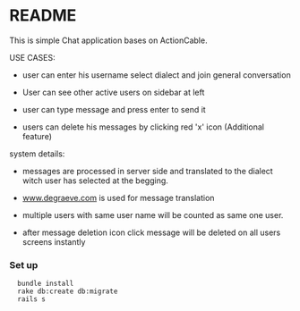 # README

This is simple Chat application bases on ActionCable.

USE CASES:

 * user can enter his username select dialect and join general conversation

 * User can see other active users on sidebar at left

 * user can type message and press enter to send it

 * users can delete his messages by clicking red 'x' icon (Additional feature)



system details:

 * messages are processed in server side and translated to the dialect witch user has selected at the begging.

 * www.degraeve.com is used for message translation

 * multiple users with same user name will be counted as same one user.

 * after message deletion icon click message will be deleted on all users screens instantly


### Set up

  ```
    bundle install
    rake db:create db:migrate
    rails s
  ```
